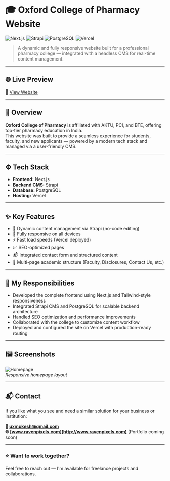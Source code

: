 # 🎓 Oxford College of Pharmacy Website

![Next.js](https://img.shields.io/badge/Next.js-000?style=for-the-badge&logo=next.js&logoColor=white) ![Strapi](https://img.shields.io/badge/Strapi-2E7EEA?style=for-the-badge&logo=strapi&logoColor=white) ![PostgreSQL](https://img.shields.io/badge/PostgreSQL-316192?style=for-the-badge&logo=postgresql&logoColor=white) ![Vercel](https://img.shields.io/badge/Vercel-000000?style=for-the-badge&logo=vercel&logoColor=white)

> A dynamic and fully responsive website built for a professional pharmacy college — integrated with a headless CMS for real-time content management.

---

## 🌐 Live Preview

🔗 [View Website](https://oxford-college-of-pharmacy.vercel.app/)

---

## 📝 Overview

**Oxford College of Pharmacy** is affiliated with AKTU, PCI, and BTE, offering top-tier pharmacy education in India.  
This website was built to provide a seamless experience for students, faculty, and new applicants — powered by a modern tech stack and managed via a user-friendly CMS.

---

## ⚙️ Tech Stack

- **Frontend:** Next.js
- **Backend CMS:** Strapi
- **Database:** PostgreSQL
- **Hosting:** Vercel

---

## ✨ Key Features

- 🔄 Dynamic content management via Strapi (no-code editing)
- 📱 Fully responsive on all devices
- ⚡ Fast load speeds (Vercel deployed)
- 📈 SEO-optimized pages
- 📬 Integrated contact form and structured content
- 📂 Multi-page academic structure (Faculty, Disclosures, Contact Us, etc.)

---

## 💼 My Responsibilities

- Developed the complete frontend using Next.js and Tailwind-style responsiveness
- Integrated Strapi CMS and PostgreSQL for scalable backend architecture
- Handled SEO optimization and performance improvements
- Collaborated with the college to customize content workflow
- Deployed and configured the site on Vercel with production-ready routing

---

## 🖼️ Screenshots

![Homepage](./oxford-college-of-pharmacy.vercel.app_.png)  
_Responsive homepage layout_

---

## 📬 Contact

If you like what you see and need a similar solution for your business or institution:

**📧 uxmukesh@gmail.com**  
**🌐 [www.ravenpixels.com](http://www.ravenpixels.com)** (Portfolio coming soon)

---

### ⭐ Want to work together?

Feel free to reach out — I'm available for freelance projects and collaborations.
